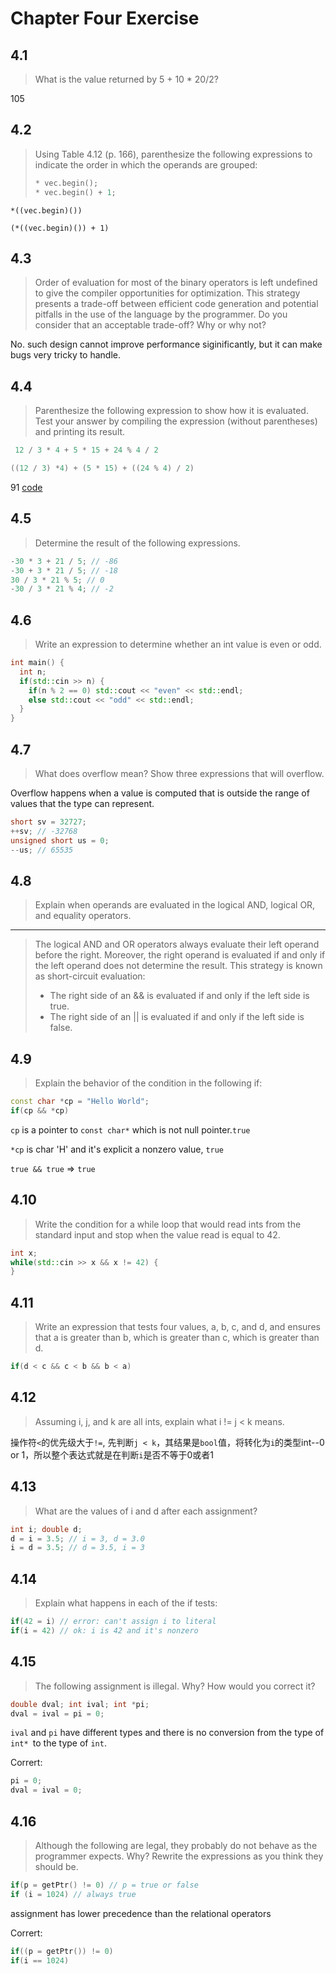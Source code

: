 # Chapter Four Exercise

## 4.1

>  What is the value returned by 5 + 10 * 20/2?

105

## 4.2

> Using Table 4.12 (p. 166), parenthesize the following expressions to indicate the order in which the operands are grouped:
>
> ```c++
> * vec.begin();
> * vec.begin() + 1;
> ```

`*((vec.begin)())`

`(*((vec.begin)()) + 1)`

## 4.3

> Order of evaluation for most of the binary operators is left undefined to give the compiler opportunities for optimization. This strategy presents a trade-off between efficient code generation and potential pitfalls in the use of the language by the programmer. Do you consider that an acceptable trade-off? Why or why not?

No. such design cannot improve performance siginificantly, but it can make bugs very tricky to handle.

## 4.4

> Parenthesize the following expression to show how it is evaluated. Test your answer by compiling the expression (without parentheses) and printing its result.

```c++
 12 / 3 * 4 + 5 * 15 + 24 % 4 / 2
```

```c++
((12 / 3) *4) + (5 * 15) + ((24 % 4) / 2)
```

91 [code](./exercise4_4.cpp)

## 4.5

> Determine the result of the following expressions.

```c++
-30 * 3 + 21 / 5; // -86
-30 + 3 * 21 / 5; // -18
30 / 3 * 21 % 5; // 0
-30 / 3 * 21 % 4; // -2
```

## 4.6

> Write an expression to determine whether an int value is even or odd.

```c++
int main() {
  int n;
  if(std::cin >> n) {
    if(n % 2 == 0) std::cout << "even" << std::endl;
    else std::cout << "odd" << std::endl;
  }
}
```

## 4.7

> What does overflow mean? Show three expressions that will overflow.

 Overflow happens when a value is computed that is outside the range of values that the type can represent.

```c++
short sv = 32727;
++sv; // -32768
unsigned short us = 0;
--us; // 65535

```

## 4.8

> Explain when operands are evaluated in the logical AND, logical OR, and equality operators.

------

> The logical AND and OR operators always evaluate their left operand before the right. Moreover, the right operand is evaluated if and only if the left operand does not determine the result. This strategy is known as short-circuit evaluation:
>
> - The right side of an && is evaluated if and only if the left side is true.
> - The right side of an || is evaluated if and only if the left side is false.

## 4.9

> Explain the behavior of the condition in the following if:

```c++
const char *cp = "Hello World";
if(cp && *cp) 
```

`cp` is a pointer to `const char*` which is not null pointer.`true`

`*cp` is char 'H' and it's explicit a nonzero value, `true`

`true && true` => `true`

## 4.10

> Write the condition for a while loop that would read ints from the standard input and stop when the value read is equal to 42.

```c++
int x;
while(std::cin >> x && x != 42) {
}
```

## 4.11

> Write an expression that tests four values, a, b, c, and d, and ensures that a is greater than b, which is greater than c, which is greater than d.

```c++
if(d < c && c < b && b < a)
```

## 4.12

> Assuming i, j, and k are all ints, explain what i != j < k means.

操作符`<`的优先级大于`!=`, 先判断`j < k`，其结果是`bool`值，将转化为`i`的类型int--0 or 1，所以整个表达式就是在判断`i`是否不等于0或者1

## 4.13

> What are the values of i and d after each assignment?

```c++
int i; double d;
d = i = 3.5; // i = 3, d = 3.0
i = d = 3.5; // d = 3.5, i = 3
```

## 4.14

> Explain what happens in each of the if tests:

```c++
if(42 = i) // error: can't assign i to literal
if(i = 42) // ok: i is 42 and it's nonzero
```

## 4.15

> The following assignment is illegal. Why? How would you correct it?

```c++
double dval; int ival; int *pi;
dval = ival = pi = 0;
```

`ival` and `pi` have different types and  there is no conversion from the type of `int* `to the type of `int`.

Corrert:

```c++
pi = 0;
dval = ival = 0;
```

## 4.16

> Although the following are legal, they probably do not behave as the programmer expects. Why? Rewrite the expressions as you think they should be.

```c++
if(p = getPtr() != 0) // p = true or false
if (i = 1024) // always true
```

assignment has lower precedence than the relational operators

Corrert:

```c++
if((p = getPtr()) != 0)
if(i == 1024)
```

